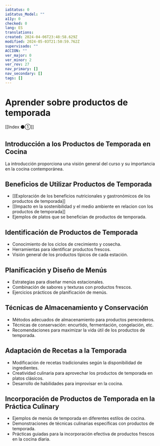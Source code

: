 ```yaml
---
iaStatus: 0
iaStatus_Model: ""
a11y: 0
checked: 0
lang: ES
translations: 
created: 2024-04-06T23:48:58.629Z
modified: 2024-05-03T21:50:59.762Z
supervisado: ""
ACCION: ""
ver_major: 0
ver_minor: 2
ver_rev: 27
nav_primary: []
nav_secondary: []
tags: []
---
```

# Aprender sobre productos de temporada

[[Index ⚫①]]

## Introducción a los Productos de Temporada en Cocina

La introducción proporciona una visión general del curso y su importancia en la cocina contemporánea.

## Beneficios de Utilizar Productos de Temporada

- [[Exploración de los beneficios nutricionales y gastronómicos de los productos de temporada]]
- [[Impacto en la sostenibilidad y el medio ambiente en relacion con los productos de temporada]]
- Ejemplos de platos que se benefician de productos de temporada.

## Identificación de Productos de Temporada

- Conocimiento de los ciclos de crecimiento y cosecha.
- Herramientas para identificar productos frescos.
- Visión general de los productos típicos de cada estación.

## Planificación y Diseño de Menús

- Estrategias para diseñar menús estacionales.
- Combinación de sabores y texturas con productos frescos.
- Ejercicios prácticos de planificación de menús.

## Técnicas de Almacenamiento y Conservación

- Métodos adecuados de almacenamiento para productos perecederos.
- Técnicas de conservación: encurtido, fermentación, congelación, etc.
- Recomendaciones para maximizar la vida útil de los productos de temporada.

## Adaptación de Recetas a la Temporada

- Modificación de recetas tradicionales según la disponibilidad de ingredientes.
- Creatividad culinaria para aprovechar los productos de temporada en platos clásicos.
- Desarrollo de habilidades para improvisar en la cocina.

## Incorporación de Productos de Temporada en la Práctica Culinary

- Ejemplos de menús de temporada en diferentes estilos de cocina.
- Demonstraciones de técnicas culinarias específicas con productos de temporada.
- Prácticas guiadas para la incorporación efectiva de productos frescos en la cocina diaria.

